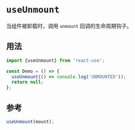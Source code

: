 # `useUnmount`

当组件被卸载时，调用 `unmount` 回调的生命周期钩子。


## 用法

```jsx
import {useUnmount} from 'react-use';

const Demo = () => {
  useUnmount(() => console.log('UNMOUNTED'));
  return null;
};
```


## 参考

```js
useUnmount(mount);
```
